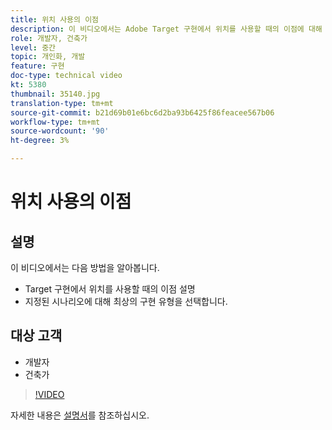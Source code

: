 ```yaml
---
title: 위치 사용의 이점
description: 이 비디오에서는 Adobe Target 구현에서 위치를 사용할 때의 이점에 대해 설명합니다. 이 비디오를 통해 주어진 시나리오에 적합한 구현 유형을 선택하는 방법을 알아보십시오.
role: 개발자, 건축가
level: 중간
topic: 개인화, 개발
feature: 구현
doc-type: technical video
kt: 5380
thumbnail: 35140.jpg
translation-type: tm+mt
source-git-commit: b21d69b01e6bc6d2ba93b6425f86feacee567b06
workflow-type: tm+mt
source-wordcount: '90'
ht-degree: 3%

---
```



# 위치 사용의 이점

## 설명

이 비디오에서는 다음 방법을 알아봅니다.

* Target 구현에서 위치를 사용할 때의 이점 설명
* 지정된 시나리오에 대해 최상의 구현 유형을 선택합니다.

## 대상 고객

* 개발자
* 건축가

>[!VIDEO](https://video.tv.adobe.com/v/35140/?quality=12)

자세한 내용은 [설명서](https://docs.adobe.com/content/help/en/target/using/implement-target/implementing-target.html)를 참조하십시오.
